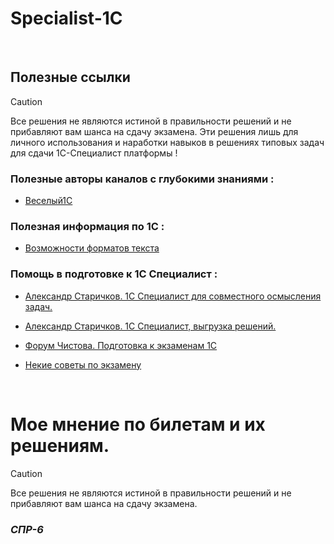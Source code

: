 # Specialist-1C

<br/>

## Полезные ссылки
>[!CAUTION]
>Все решения не являются истиной в правильности решений и не прибавляют вам шанса на сдачу экзамена. 
>Эти решения лишь для личного использования и наработки навыков в решениях типовых задач для сдачи 1С-Специалист платформы !

### Полезные авторы каналов с глубокими знаниями : 
- [Веселый1С](https://youtube.com/channel/UCvtbWjVxUuDEGK_pUeGjnSw?feature=shared)

### Полезная информация по 1С :
- [Возможности форматов текста](https://vk.com/away.php?to=https%3A%2F%2Fhelpf.pro%2Ffaq83%2Fview%2F125.html&utf=1)

### Помощь в подготовке к 1С Специалист :
- [Александр Старичков. 1С Специалист для совместного осмысления задач.](https://vk.com/club226951467)
- [Александр Старичков. 1С Специалист, выгрузка решений.](https://disk.yandex.ru/d/5PHZuecpp99bOA)
- [Форум Чистова. Подготовка к экзаменам 1С](https://forum.chistov.pro/index.php)

- [Некие советы по экзамену](https://www.koderline.ru/expert/instruktsii/article-primer-konspekta-po-teme-raschetnye-mekhanizmy-pri-podgotovke-k-ekzamenu-1s-spetsialist-po-platforme/?sphrase_id=37982)



<br/>

# Мое мнение по билетам и их решениям.
>[!CAUTION]
>Все решения не являются истиной в правильности решений и не прибавляют вам шанса на сдачу экзамена. 

### *СПР-6*
